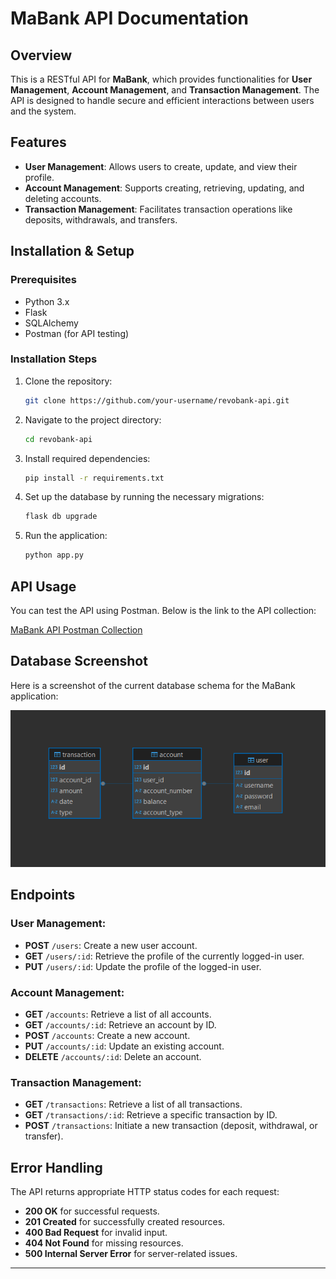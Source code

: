 # MaBank API Documentation

## Overview

This is a RESTful API for **MaBank**, which provides functionalities for **User Management**, **Account Management**, and **Transaction Management**. The API is designed to handle secure and efficient interactions between users and the system.

## Features

- **User Management**: Allows users to create, update, and view their profile.
- **Account Management**: Supports creating, retrieving, updating, and deleting accounts.
- **Transaction Management**: Facilitates transaction operations like deposits, withdrawals, and transfers.

## Installation & Setup

### Prerequisites

- Python 3.x
- Flask
- SQLAlchemy
- Postman (for API testing)

### Installation Steps

1. Clone the repository:

   ```bash
   git clone https://github.com/your-username/revobank-api.git
   ```

2. Navigate to the project directory:

   ```bash
   cd revobank-api
   ```

3. Install required dependencies:

   ```bash
   pip install -r requirements.txt
   ```

4. Set up the database by running the necessary migrations:

   ```bash
   flask db upgrade
   ```

5. Run the application:
   ```bash
   python app.py
   ```

## API Usage

You can test the API using Postman. Below is the link to the API collection:

[MaBank API Postman Collection](https://manggala-software-house.postman.co/workspace/Manggala-Software-House-Workspa~0b9c20a0-042e-47c4-bc79-d4522129b176/collection/40816177-d1bb6a5a-3f72-488c-875f-f2677e8898d1?action=share&creator=40816177)

## Database Screenshot

Here is a screenshot of the current database schema for the MaBank application:

![Database Screenshot](assets/mabank_api.png)

## Endpoints

### User Management:

- **POST** `/users`: Create a new user account.
- **GET** `/users/:id`: Retrieve the profile of the currently logged-in user.
- **PUT** `/users/:id`: Update the profile of the logged-in user.

### Account Management:

- **GET** `/accounts`: Retrieve a list of all accounts.
- **GET** `/accounts/:id`: Retrieve an account by ID.
- **POST** `/accounts`: Create a new account.
- **PUT** `/accounts/:id`: Update an existing account.
- **DELETE** `/accounts/:id`: Delete an account.

### Transaction Management:

- **GET** `/transactions`: Retrieve a list of all transactions.
- **GET** `/transactions/:id`: Retrieve a specific transaction by ID.
- **POST** `/transactions`: Initiate a new transaction (deposit, withdrawal, or transfer).

## Error Handling

The API returns appropriate HTTP status codes for each request:

- **200 OK** for successful requests.
- **201 Created** for successfully created resources.
- **400 Bad Request** for invalid input.
- **404 Not Found** for missing resources.
- **500 Internal Server Error** for server-related issues.

---
